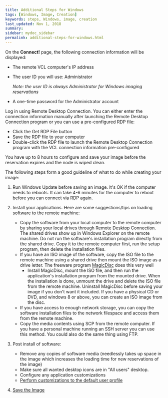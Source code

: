 ```yaml
---
title: Additional Steps for Windows
tags: [Windows, Image, Creation]
keywords: steps, Windows, image, creation
last_updated: Nov 1, 2018
summary:
sidebar: mydoc_sidebar
permalink: additional-steps-for-windows.html
---
```

On the **Connect!** page, the following connection information will be displayed:

* The remote VCL computer's IP address
* The user ID you will use: Administrator

  *Note: the user ID is always Administrator for Windows imaging reservations*
* A one-time password for the Administrator account


Log in using Remote Desktop Connection. You can either enter the connection information manually after launching the Remote Desktop Connection program or you can use a pre-configured RDP file:

* Click the Get RDP File button
* Save the RDP file to your computer
* Double-click the RDP file to launch the Remote Desktop Connection program with the VCL connection information pre-configured

You have up to 8 hours to configure and save your image before the reservation expires and the node is wiped clean.

The following steps form a good guideline of what to do while creating your image:

1. Run Windows Update before saving an image.  It's OK if the computer needs to reboots.  It can take 4-6 minutes for the computer to reboot before you can connect via RDP again.
2. Install your applications. Here are some suggestions/tips on loading software to the remote machine:

    * Copy the software from your local computer to the remote computer by sharing your local drives through Remote Desktop Connection.  The shared drives show up in Windows Explorer on the remote machine.  Do not run the software's installation program directly from the shared drive.  Copy it to the remote computer first, run the setup program, then delete the installation files.
    * If you have an ISO image of the software, copy the ISO file to the remote machine using a shared drive then mount the ISO image as a drive letter.  The freeware program [MagicDisc](http://www.magiciso.com/tutorials/miso-magicdisc-overview.htm) does this very well
        * Install MagicDisc, mount the ISO file, and then run the application's installation program from the mounted drive.  When the installation is done, unmount the drive and delete the ISO file from the remote machine.  Uninstall MagicDisc before saving your image if you don't want it included.
        If you have a physical CD or DVD, and windows 8 or above, you can create an ISO image from the disc.
    * If you have access to enough network storage, you can copy the software installation files to the network filespace and access them from the remote machine.
    * Copy the media contents using SCP from the remote computer.  If you have a personal machine running an SSH server you can use this method.  You could also do the same thing using FTP.
3. Post install of software:
    * Remove any copies of software media (needlessly takes up space in the image which increases the loading time for new reservations of the image)
    * Make sure all wanted desktop icons are in "All users" desktop.
    * Configure any application customizations
    * [Perform customizations to the default user profile](how-to-configure-the-windows-default-profile.html)
4. [Save the Image](save-the-image.html)
